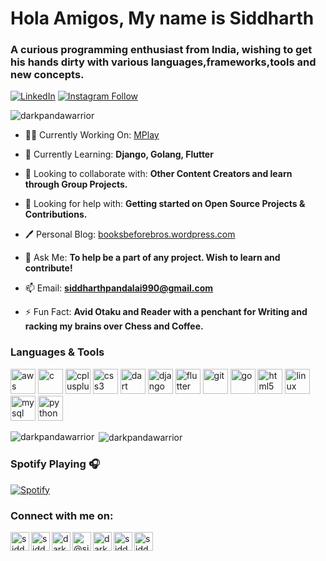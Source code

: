 <h1 align="left">Hola Amigos, My name is Siddharth</h1>
<h3 align="left">A curious programming enthusiast from India, wishing to get his hands dirty with various languages,frameworks,tools and new concepts.</h3>

[![LinkedIn](https://img.shields.io/badge/linkedin-%230077B5.svg?&style=for-the-badge&logo=linkedin&logoColor=white)](https://linkedin.com/in/siddharth-pandalai-3712b215a)
[![Instagram Follow](https://img.shields.io/badge/instagram-%23E4405F.svg?&style=for-the-badge&logo=instagram&logoColor=white)](https://instagram.com/darkpandawarrior)

<p align="left"> <img src="https://komarev.com/ghpvc/?username=darkpandawarrior" alt="darkpandawarrior" /> </p>

- 👨‍💻 Currently Working On: [MPlay](https://github.com/darkpandawarrior/MPlay)

- 🌱 Currently Learning: **Django, Golang, Flutter**

- 👯 Looking to collaborate with: **Other Content Creators and learn through Group Projects.**

- 🤝 Looking for help with: **Getting started on Open Source Projects & Contributions.**

- 🖊 Personal Blog: [booksbeforebros.wordpress.com](booksbeforebros.wordpress.com)

- 💬 Ask Me: **To help be a part of any project. Wish to learn and contribute!**

- 📫 Email: **siddharthpandalai990@gmail.com**

- ⚡ Fun Fact: **Avid Otaku and Reader with a penchant for Writing and racking my brains over Chess and Coffee.**

### Languages & Tools

<p align="left"><img src="https://devicons.github.io/devicon/devicon.git/icons/amazonwebservices/amazonwebservices-original-wordmark.svg" alt="aws" width="40" height="40"/> <img src="https://devicons.github.io/devicon/devicon.git/icons/c/c-original.svg" alt="c" width="40" height="40"/> <img src="https://devicons.github.io/devicon/devicon.git/icons/cplusplus/cplusplus-original.svg" alt="cplusplus" width="40" height="40"/> <img src="https://devicons.github.io/devicon/devicon.git/icons/css3/css3-original-wordmark.svg" alt="css3" width="40" height="40"/> <img src="https://www.vectorlogo.zone/logos/dartlang/dartlang-icon.svg" alt="dart" width="40" height="40"/> <img src="https://devicons.github.io/devicon/devicon.git/icons/django/django-original.svg" alt="django" width="40" height="40"/> <img src="https://www.vectorlogo.zone/logos/flutterio/flutterio-icon.svg" alt="flutter" width="40" height="40"/> <img src="https://www.vectorlogo.zone/logos/git-scm/git-scm-icon.svg" alt="git" width="40" height="40"/> <img src="https://devicons.github.io/devicon/devicon.git/icons/go/go-original.svg" alt="go" width="40" height="40"/> <img src="https://devicons.github.io/devicon/devicon.git/icons/html5/html5-original-wordmark.svg" alt="html5" width="40" height="40"/> <img src="https://devicons.github.io/devicon/devicon.git/icons/linux/linux-original.svg" alt="linux" width="40" height="40"/>  <img src="https://devicons.github.io/devicon/devicon.git/icons/mysql/mysql-original-wordmark.svg" alt="mysql" width="40" height="40"/> <img src="https://devicons.github.io/devicon/devicon.git/icons/python/python-original.svg" alt="python" width="40" height="40"/></p>

<p><img align="left" src="https://github-readme-stats.vercel.app/api/top-langs/?username=darkpandawarrior&layout=compact&hide=html" alt="darkpandawarrior" /></p>

<p>&nbsp;<img align="center" src="https://github-readme-stats.vercel.app/api?username=darkpandawarrior&show_icons=true" alt="darkpandawarrior" /></p>

### Spotify Playing 🎧
[![Spotify](https://git-activity-git-master.darkpandawarrior.vercel.app/api/spotify)](https://open.spotify.com/user/31sl3ad37ctw7wbwvhbgvawiozme)


### Connect with me on:

<p align="left">
<a href="https://linkedin.com/in/siddharth-pandalai-3712b215a" target="blank"><img align="left" src="https://cdn.jsdelivr.net/npm/simple-icons@3.0.1/icons/linkedin.svg" alt="siddharth-pandalai-3712b215a" height="30" width="30" /></a>
<a href="https://stackoverflow.com/users/12678663/siddharth-pandalai" target="blank"><img align="left" src="https://cdn.jsdelivr.net/npm/simple-icons@3.0.1/icons/stackoverflow.svg" alt="siddharth-pandalai" height="30" width="30" /></a>
<a href="https://instagram.com/darkpandawarrior" target="blank"><img align="left" src="https://cdn.jsdelivr.net/npm/simple-icons@3.0.1/icons/instagram.svg" alt="darkpandawarrior" height="30" width="30" /></a>
<a href="https://medium.com/@siddharthpandalai990" target="blank"><img align="left" src="https://cdn.jsdelivr.net/npm/simple-icons@3.0.1/icons/medium.svg" alt="@siddharthpandalai990" height="30" width="30" /></a>
<a href="https://www.hackerrank.com/darkpandawarrior" target="blank"><img align="left" src="https://cdn.jsdelivr.net/npm/simple-icons@3.0.1/icons/hackerrank.svg" alt="darkpandawarrior" height="30" width="30" /></a>
<a href="https://www.leetcode.com/siddharthpandalai990" target="blank"><img align="left" src="https://cdn.jsdelivr.net/npm/simple-icons@3.0.1/icons/leetcode.svg" alt="siddharthpandalai990" height="30" width="30" /></a>
<a href="https://auth.geeksforgeeks.org/user/siddharthpandalai/profile" target="blank"><img align="left" src="https://cdn.jsdelivr.net/npm/simple-icons@3.0.1/icons/geeksforgeeks.svg" alt="siddharthpandalai" height="30" width="30" /></a>
</p>
